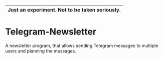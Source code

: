 |Just an experiment. Not to be taken seriously.|
-|
# Telegram-Newsletter
A newsletter program, that allows sending Telegram messages to multiple users and planning the messages.
